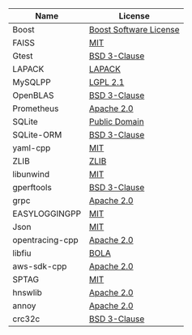 | Name             | License                                                                                                                        |
| ---------------- | -------------------------------------------------------------------------------------------------------------------------------|
| Boost            | [Boost Software License](https://github.com/boostorg/boost/blob/master/LICENSE_1_0.txt)                                        |
| FAISS            | [MIT](https://github.com/facebookresearch/faiss/blob/master/LICENSE)                                                           |
| Gtest            | [BSD 3-Clause](https://github.com/google/googletest/blob/master/LICENSE)                                                       |
| LAPACK           | [LAPACK](https://github.com/Reference-LAPACK/lapack/blob/master/LICENSE)                                                       |
| MySQLPP          | [LGPL 2.1](https://tangentsoft.com/mysqlpp/artifact/b128a66dab867923)                                                          |
| OpenBLAS         | [BSD 3-Clause](https://github.com/xianyi/OpenBLAS/blob/develop/LICENSE)                                                        |
| Prometheus       | [Apache 2.0](https://github.com/prometheus/prometheus/blob/master/LICENSE)                                                     |
| SQLite           | [Public Domain](https://www.sqlite.org/copyright.html)                                                                         |
| SQLite-ORM       | [BSD 3-Clause](https://github.com/fnc12/sqlite_orm/blob/master/LICENSE)                                                        |
| yaml-cpp         | [MIT](https://github.com/jbeder/yaml-cpp/blob/master/LICENSE)                                                                  |
| ZLIB             | [ZLIB](http://zlib.net/zlib_license.html)                                                                                      |
| libunwind        | [MIT](https://github.com/libunwind/libunwind/blob/master/LICENSE)                                                              |
| gperftools       | [BSD 3-Clause](https://github.com/gperftools/gperftools/blob/master/COPYING)                                                   |
| grpc             | [Apache 2.0](https://github.com/grpc/grpc/blob/master/LICENSE)                                                                 |
| EASYLOGGINGPP    | [MIT](https://github.com/zuhd-org/easyloggingpp/blob/master/LICENSE)                                                           |
| Json             | [MIT](https://github.com/nlohmann/json/blob/develop/LICENSE.MIT)                                                               |
| opentracing-cpp  | [Apache 2.0](https://github.com/opentracing/opentracing-cpp/blob/master/LICENSE)                                               |
| libfiu           | [BOLA](https://github.com/albertito/libfiu/blob/master/LICENSE)                                                                |
| aws-sdk-cpp      | [Apache 2.0](https://github.com/aws/aws-sdk-cpp/blob/master/LICENSE)                                                           |
| SPTAG            | [MIT](https://github.com/microsoft/SPTAG/blob/master/LICENSE)                                                                  |
| hnswlib          | [Apache 2.0](https://github.com/nmslib/hnswlib/blob/master/LICENSE)                                                            |
| annoy            | [Apache 2.0](https://github.com/spotify/annoy/blob/master/LICENSE)                                                             |
| crc32c           | [BSD 3-Clause](https://github.com/google/crc32c/blob/master/LICENSE)                                                           |
